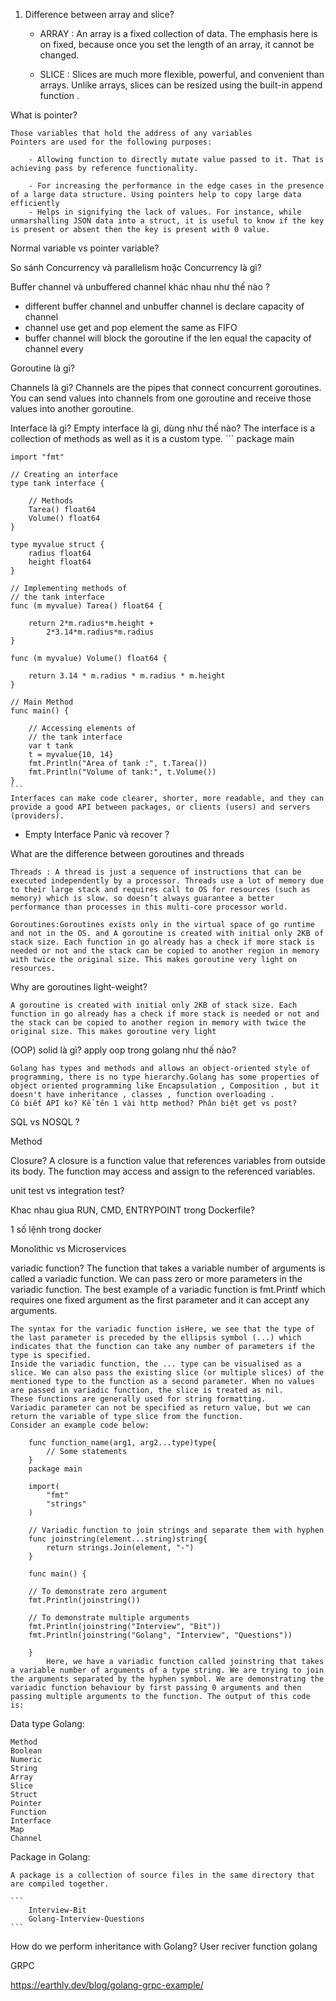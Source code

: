 1. Difference between array and slice?

    - ARRAY : An array is a fixed collection of data. The emphasis here is on fixed, because once you set the length of an array, it cannot be changed.

    - SLICE : Slices are much more flexible, powerful, and convenient than arrays. Unlike arrays, slices can be resized using the built-in append function .

What is pointer?

    Those variables that hold the address of any variables
    Pointers are used for the following purposes:
        
        - Allowing function to directly mutate value passed to it. That is achieving pass by reference functionality.

        - For increasing the performance in the edge cases in the presence of a large data structure. Using pointers help to copy large data efficiently
        - Helps in signifying the lack of values. For instance, while unmarshalling JSON data into a struct, it is useful to know if the key is present or absent then the key is present with 0 value.

Normal variable vs pointer variable?
    
So sánh Concurrency và parallelism hoặc Concurrency là gì?

Buffer channel và unbuffered channel khác nhau như thế nào ?

- different buffer channel and unbuffer channel is declare capacity of channel 
- channel use get and pop element the same as FIFO 
- buffer channel will block the goroutine if the len equal the capacity of channel 
every 

Goroutine là gì?

Channels là gì?
    Channels are the pipes that connect concurrent goroutines. You can send values into channels from one goroutine and receive those values into another goroutine.

Interface là gì? Empty interface là gì, dùng như thế nào?
    The interface is a collection of methods as well as it is a custom type.
    ```
    package main

    import "fmt"
      
    // Creating an interface
    type tank interface {
      
        // Methods
        Tarea() float64
        Volume() float64
    }
      
    type myvalue struct {
        radius float64
        height float64
    }
      
    // Implementing methods of
    // the tank interface
    func (m myvalue) Tarea() float64 {
      
        return 2*m.radius*m.height +
            2*3.14*m.radius*m.radius
    }
      
    func (m myvalue) Volume() float64 {
      
        return 3.14 * m.radius * m.radius * m.height
    }
      
    // Main Method
    func main() {
      
        // Accessing elements of
        // the tank interface
        var t tank
        t = myvalue{10, 14}
        fmt.Println("Area of tank :", t.Tarea())
        fmt.Println("Volume of tank:", t.Volume())
    }
    ```
    Interfaces can make code clearer, shorter, more readable, and they can provide a good API between packages, or clients (users) and servers (providers).
- Empty Interface 
Panic và recover ?

What are the difference between goroutines and threads

    Threads : A thread is just a sequence of instructions that can be executed independently by a processor. Threads use a lot of memory due to their large stack and requires call to OS for resources (such as memory) which is slow. so doesn’t always guarantee a better performance than processes in this multi-core processor world.

    Goroutines:Goroutines exists only in the virtual space of go runtime and not in the OS. and A goroutine is created with initial only 2KB of stack size. Each function in go already has a check if more stack is needed or not and the stack can be copied to another region in memory with twice the original size. This makes goroutine very light on resources.

Why are goroutines light-weight?

    A goroutine is created with initial only 2KB of stack size. Each function in go already has a check if more stack is needed or not and the stack can be copied to another region in memory with twice the original size. This makes goroutine very light

(OOP) solid là gì? apply oop trong golang như thế nào?

    Golang has types and methods and allows an object-oriented style of programming, there is no type hierarchy.Golang has some properties of object oriented programming like Encapsulation , Composition , but it doesn't have inheritance , classes , function overloading .
    Có biết API ko? Kể tên 1 vài http method? Phân biệt get vs post?


SQL vs NOSQL ?

Method

Closure?
    A closure is a function value that references variables from outside its body. The function may access and assign to the referenced variables.

unit test vs integration test?

Khac nhau giua RUN, CMD, ENTRYPOINT trong Dockerfile?

1 số lệnh trong docker

Monolithic vs Microservices

variadic function?
    The function that takes a variable number of arguments is called a variadic function. We can pass zero or more parameters in the variadic function. The best example of a variadic function is fmt.Printf which requires one fixed argument as the first parameter and it can accept any arguments.

    The syntax for the variadic function isHere, we see that the type of the last parameter is preceded by the ellipsis symbol (...) which indicates that the function can take any number of parameters if the type is specified.
    Inside the variadic function, the ... type can be visualised as a slice. We can also pass the existing slice (or multiple slices) of the mentioned type to the function as a second parameter. When no values are passed in variadic function, the slice is treated as nil.
    These functions are generally used for string formatting.
    Variadic parameter can not be specified as return value, but we can return the variable of type slice from the function.
    Consider an example code below:

        func function_name(arg1, arg2...type)type{
            // Some statements
        }
        package main
        
        import(
            "fmt"
            "strings"
        )
        
        // Variadic function to join strings and separate them with hyphen
        func joinstring(element...string)string{
            return strings.Join(element, "-")
        }
        
        func main() {
        
        // To demonstrate zero argument
        fmt.Println(joinstring())
            
        // To demonstrate multiple arguments
        fmt.Println(joinstring("Interview", "Bit"))
        fmt.Println(joinstring("Golang", "Interview", "Questions"))
            
        }
            Here, we have a variadic function called joinstring that takes a variable number of arguments of a type string. We are trying to join the arguments separated by the hyphen symbol. We are demonstrating the variadic function behaviour by first passing 0 arguments and then passing multiple arguments to the function. The output of this code is:
Data type Golang:

    Method
    Boolean
    Numeric
    String
    Array
    Slice
    Struct
    Pointer
    Function
    Interface
    Map
    Channel

Package in Golang:

    A package is a collection of source files in the same directory that are compiled together.
    
    ```
        Interview-Bit
        Golang-Interview-Questions
    ```

How do we perform inheritance with Golang?
User reciver function golang

GRPC

https://earthly.dev/blog/golang-grpc-example/

